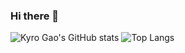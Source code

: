 ### Hi there 👋
![Kyro Gao's GitHub stats](https://github-readme-stats.vercel.app/api?username=Pgao4&count_private=true&show_icons=true&theme=vue-dark)
![Top Langs](https://github-readme-stats.vercel.app/api/top-langs/?username=anuraghazra&layout=compact)
<!--
**Pgao4/Pgao4** is a ✨ _special_ ✨ repository because its `README.md` (this file) appears on your GitHub profile.

Here are some ideas to get you started:

- 🔭 I’m currently working on ...
- 🌱 I’m currently learning ...
- 👯 I’m looking to collaborate on ...
- 🤔 I’m looking for help with ...
- 💬 Ask me about ...
- 📫 How to reach me: ...
- 😄 Pronouns: ...
- ⚡ Fun fact: ...
-->
